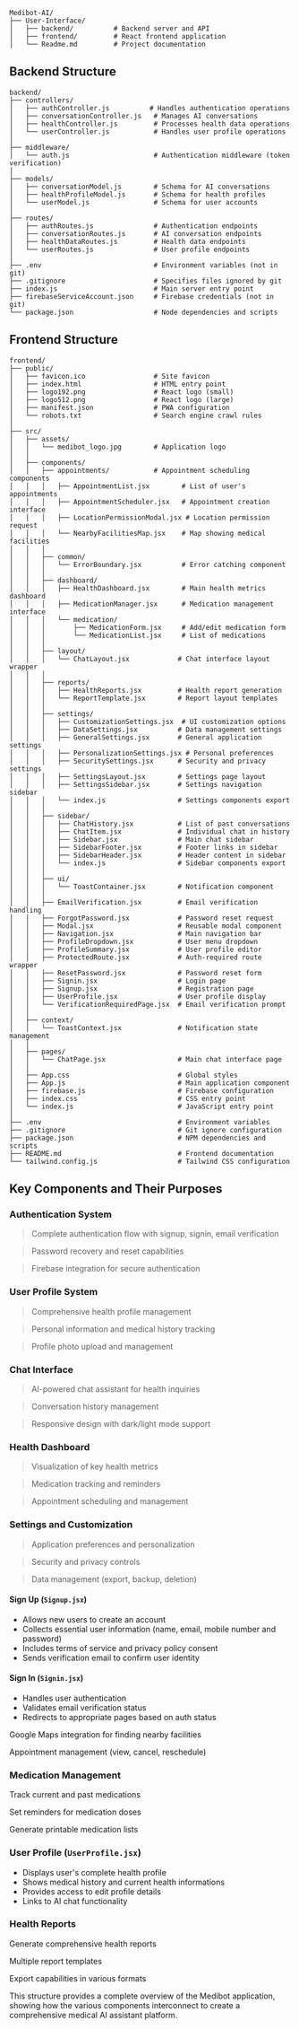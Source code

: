 ```
Medibot-AI/
├── User-Interface/
│   ├── backend/          # Backend server and API
│   ├── frontend/         # React frontend application
│   └── Readme.md         # Project documentation
```

## Backend Structure
```
backend/
├── controllers/
│   ├── authController.js          # Handles authentication operations
│   ├── conversationController.js   # Manages AI conversations
│   ├── healthController.js         # Processes health data operations
│   └── userController.js           # Handles user profile operations
│
├── middleware/
│   └── auth.js                     # Authentication middleware (token verification)
│
├── models/
│   ├── conversationModel.js        # Schema for AI conversations
│   ├── healthProfileModel.js       # Schema for health profiles
│   └── userModel.js                # Schema for user accounts
│
├── routes/
│   ├── authRoutes.js               # Authentication endpoints
│   ├── conversationRoutes.js       # AI conversation endpoints
│   ├── healthDataRoutes.js         # Health data endpoints
│   └── userRoutes.js               # User profile endpoints
│
├── .env                            # Environment variables (not in git)
├── .gitignore                      # Specifies files ignored by git
├── index.js                        # Main server entry point
├── firebaseServiceAccount.json     # Firebase credentials (not in git)
└── package.json                    # Node dependencies and scripts
```
## Frontend Structure
```
frontend/
├── public/
│   ├── favicon.ico                 # Site favicon
│   ├── index.html                  # HTML entry point
│   ├── logo192.png                 # React logo (small)
│   ├── logo512.png                 # React logo (large)
│   ├── manifest.json               # PWA configuration
│   └── robots.txt                  # Search engine crawl rules
│
├── src/
│   ├── assets/
│   │   └── medibot_logo.jpg        # Application logo
│   │
│   ├── components/
│   │   ├── appointments/           # Appointment scheduling components
│   │   │   ├── AppointmentList.jsx        # List of user's appointments
│   │   │   ├── AppointmentScheduler.jsx   # Appointment creation interface
│   │   │   ├── LocationPermissionModal.jsx # Location permission request
│   │   │   └── NearbyFacilitiesMap.jsx    # Map showing medical facilities
│   │   │
│   │   ├── common/
│   │   │   └── ErrorBoundary.jsx          # Error catching component
│   │   │
│   │   ├── dashboard/
│   │   │   ├── HealthDashboard.jsx        # Main health metrics dashboard
│   │   │   ├── MedicationManager.jsx      # Medication management interface
│   │   │   └── medication/
│   │   │       ├── MedicationForm.jsx     # Add/edit medication form
│   │   │       └── MedicationList.jsx     # List of medications
│   │   │
│   │   ├── layout/
│   │   │   └── ChatLayout.jsx            # Chat interface layout wrapper
│   │   │
│   │   ├── reports/
│   │   │   ├── HealthReports.jsx         # Health report generation
│   │   │   └── ReportTemplate.jsx        # Report layout templates
│   │   │
│   │   ├── settings/
│   │   │   ├── CustomizationSettings.jsx  # UI customization options
│   │   │   ├── DataSettings.jsx          # Data management settings
│   │   │   ├── GeneralSettings.jsx       # General application settings
│   │   │   ├── PersonalizationSettings.jsx # Personal preferences
│   │   │   ├── SecuritySettings.jsx      # Security and privacy settings
│   │   │   ├── SettingsLayout.jsx        # Settings page layout
│   │   │   ├── SettingsSidebar.jsx       # Settings navigation sidebar
│   │   │   └── index.js                  # Settings components export
│   │   │
│   │   ├── sidebar/
│   │   │   ├── ChatHistory.jsx           # List of past conversations
│   │   │   ├── ChatItem.jsx              # Individual chat in history
│   │   │   ├── Sidebar.jsx               # Main chat sidebar
│   │   │   ├── SidebarFooter.jsx         # Footer links in sidebar
│   │   │   ├── SidebarHeader.jsx         # Header content in sidebar
│   │   │   └── index.js                  # Sidebar components export
│   │   │
│   │   ├── ui/
│   │   │   └── ToastContainer.jsx        # Notification component
│   │   │
│   │   ├── EmailVerification.jsx         # Email verification handling
│   │   ├── ForgotPassword.jsx            # Password reset request
│   │   ├── Modal.jsx                     # Reusable modal component
│   │   ├── Navigation.jsx                # Main navigation bar
│   │   ├── ProfileDropdown.jsx           # User menu dropdown
│   │   ├── ProfileSummary.jsx            # User profile editor
│   │   ├── ProtectedRoute.jsx            # Auth-required route wrapper
│   │   ├── ResetPassword.jsx             # Password reset form
│   │   ├── Signin.jsx                    # Login page
│   │   ├── Signup.jsx                    # Registration page
│   │   ├── UserProfile.jsx               # User profile display
│   │   └── VerificationRequiredPage.jsx  # Email verification prompt
│   │
│   ├── context/
│   │   └── ToastContext.jsx              # Notification state management
│   │
│   ├── pages/
│   │   └── ChatPage.jsx                  # Main chat interface page
│   │
│   ├── App.css                           # Global styles
│   ├── App.js                            # Main application component
│   ├── firebase.js                       # Firebase configuration
│   ├── index.css                         # CSS entry point
│   └── index.js                          # JavaScript entry point
│
├── .env                                  # Environment variables
├── .gitignore                            # Git ignore configuration
├── package.json                          # NPM dependencies and scripts
├── README.md                             # Frontend documentation
└── tailwind.config.js                    # Tailwind CSS configuration
```

## Key Components and Their Purposes

### Authentication System

> Complete authentication flow with signup, signin, email verification

> Password recovery and reset capabilities

> Firebase integration for secure authentication

### User Profile System

> Comprehensive health profile management

> Personal information and medical history tracking

> Profile photo upload and management

### Chat Interface

> AI-powered chat assistant for health inquiries

> Conversation history management

> Responsive design with dark/light mode support

### Health Dashboard

> Visualization of key health metrics

> Medication tracking and reminders

> Appointment scheduling and management

### Settings and Customization

> Application preferences and personalization

> Security and privacy controls

> Data management (export, backup, deletion)


#### Sign Up (`Signup.jsx`)
- Allows new users to create an account  
- Collects essential user information (name, email, mobile number and password)  
- Includes terms of service and privacy policy consent  
- Sends verification email to confirm user identity  

#### Sign In (`Signin.jsx`)
- Handles user authentication  
- Validates email verification status  
- Redirects to appropriate pages based on auth status  


Google Maps integration for finding nearby facilities

Appointment management (view, cancel, reschedule)

### Medication Management

Track current and past medications

Set reminders for medication doses


Generate printable medication lists

### User Profile (`UserProfile.jsx`)
- Displays user's complete health profile  
- Shows medical history and current health informations  
- Provides access to edit profile details  
- Links to AI chat functionality  


### Health Reports

Generate comprehensive health reports

Multiple report templates

Export capabilities in various formats

This structure provides a complete overview of the Medibot application, showing how the various components interconnect to create a comprehensive medical AI assistant platform.
